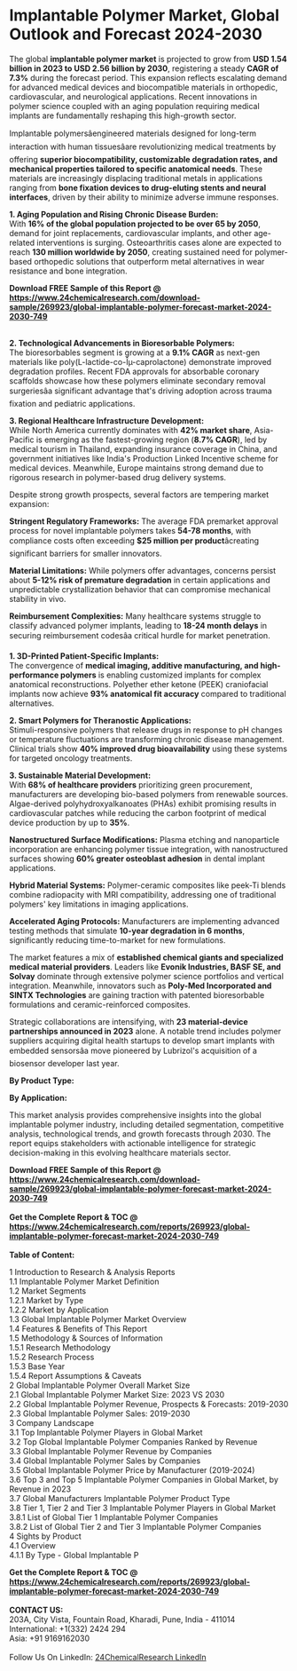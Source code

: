 <h1>Implantable Polymer Market, Global Outlook and Forecast 2024-2030</h1><p>The global <strong>implantable polymer market</strong> is projected to grow from <strong>USD 1.54 billion in 2023 to USD 2.56 billion by 2030</strong>, registering a steady <strong>CAGR of 7.3%</strong> during the forecast period. This expansion reflects escalating demand for advanced medical devices and biocompatible materials in orthopedic, cardiovascular, and neurological applications. Recent innovations in polymer science coupled with an aging population requiring medical implants are fundamentally reshaping this high-growth sector.</p><p>Implantable polymersâengineered materials designed for long-term interaction with human tissuesâare revolutionizing medical treatments by offering <strong>superior biocompatibility, customizable degradation rates, and mechanical properties tailored to specific anatomical needs</strong>. These materials are increasingly displacing traditional metals in applications ranging from <strong>bone fixation devices to drug-eluting stents and neural interfaces</strong>, driven by their ability to minimize adverse immune responses.</p><p><strong>1. Aging Population and Rising Chronic Disease Burden:</strong><br>
With <strong>16% of the global population projected to be over 65 by 2050</strong>, demand for joint replacements, cardiovascular implants, and other age-related interventions is surging. Osteoarthritis cases alone are expected to reach <strong>130 million worldwide by 2050</strong>, creating sustained need for polymer-based orthopedic solutions that outperform metal alternatives in wear resistance and bone integration.</p><div><b>Download FREE Sample of this Report @ 
            <a href="https://www.24chemicalresearch.com/download-sample/269923/global-implantable-polymer-forecast-market-2024-2030-749">
            https://www.24chemicalresearch.com/download-sample/269923/global-implantable-polymer-forecast-market-2024-2030-749</a></b></div><br><p><strong>2. Technological Advancements in Bioresorbable Polymers:</strong><br>
The bioresorbables segment is growing at a <strong>9.1% CAGR</strong> as next-gen materials like poly(L-lactide-co-Îµ-caprolactone) demonstrate improved degradation profiles. Recent FDA approvals for absorbable coronary scaffolds showcase how these polymers eliminate secondary removal surgeriesâa significant advantage that's driving adoption across trauma fixation and pediatric applications.</p><p><strong>3. Regional Healthcare Infrastructure Development:</strong><br>
While North America currently dominates with <strong>42% market share</strong>, Asia-Pacific is emerging as the fastest-growing region (<strong>8.7% CAGR</strong>), led by medical tourism in Thailand, expanding insurance coverage in China, and government initiatives like India's Production Linked Incentive scheme for medical devices. Meanwhile, Europe maintains strong demand due to rigorous research in polymer-based drug delivery systems.</p><p>Despite strong growth prospects, several factors are tempering market expansion:</p><p><strong>Stringent Regulatory Frameworks:</strong> The average FDA premarket approval process for novel implantable polymers takes <strong>54-78 months</strong>, with compliance costs often exceeding <strong>$25 million per product</strong>âcreating significant barriers for smaller innovators.</p><p><strong>Material Limitations:</strong> While polymers offer advantages, concerns persist about <strong>5-12% risk of premature degradation</strong> in certain applications and unpredictable crystallization behavior that can compromise mechanical stability in vivo.</p><p><strong>Reimbursement Complexities:</strong> Many healthcare systems struggle to classify advanced polymer implants, leading to <strong>18-24 month delays</strong> in securing reimbursement codesâa critical hurdle for market penetration.</p><p><strong>1. 3D-Printed Patient-Specific Implants:</strong><br>
The convergence of <strong>medical imaging, additive manufacturing, and high-performance polymers</strong> is enabling customized implants for complex anatomical reconstructions. Polyether ether ketone (PEEK) craniofacial implants now achieve <strong>93% anatomical fit accuracy</strong> compared to traditional alternatives.</p><p><strong>2. Smart Polymers for Theranostic Applications:</strong><br>
Stimuli-responsive polymers that release drugs in response to pH changes or temperature fluctuations are transforming chronic disease management. Clinical trials show <strong>40% improved drug bioavailability</strong> using these systems for targeted oncology treatments.</p><p><strong>3. Sustainable Material Development:</strong><br>
With <strong>68% of healthcare providers</strong> prioritizing green procurement, manufacturers are developing bio-based polymers from renewable sources. Algae-derived polyhydroxyalkanoates (PHAs) exhibit promising results in cardiovascular patches while reducing the carbon footprint of medical device production by up to <strong>35%</strong>.</p><p><strong>Nanostructured Surface Modifications:</strong> Plasma etching and nanoparticle incorporation are enhancing polymer tissue integration, with nanostructured surfaces showing <strong>60% greater osteoblast adhesion</strong> in dental implant applications.</p><p><strong>Hybrid Material Systems:</strong> Polymer-ceramic composites like peek-Ti blends combine radiopacity with MRI compatibility, addressing one of traditional polymers' key limitations in imaging applications.</p><p><strong>Accelerated Aging Protocols:</strong> Manufacturers are implementing advanced testing methods that simulate <strong>10-year degradation in 6 months</strong>, significantly reducing time-to-market for new formulations.</p><p>The market features a mix of <strong>established chemical giants and specialized medical material providers</strong>. Leaders like <strong>Evonik Industries, BASF SE, and Solvay</strong> dominate through extensive polymer science portfolios and vertical integration. Meanwhile, innovators such as <strong>Poly-Med Incorporated and SINTX Technologies</strong> are gaining traction with patented bioresorbable formulations and ceramic-reinforced composites.</p><p>Strategic collaborations are intensifying, with <strong>23 material-device partnerships announced in 2023</strong> alone. A notable trend includes polymer suppliers acquiring digital health startups to develop smart implants with embedded sensorsâa move pioneered by Lubrizol's acquisition of a biosensor developer last year.</p><p><strong>By Product Type:</strong></p><p><strong>By Application:</strong></p><p>This market analysis provides comprehensive insights into the global implantable polymer industry, including detailed segmentation, competitive analysis, technological trends, and growth forecasts through 2030. The report equips stakeholders with actionable intelligence for strategic decision-making in this evolving healthcare materials sector.</p><div><b>Download FREE Sample of this Report @ 
            <a href="https://www.24chemicalresearch.com/download-sample/269923/global-implantable-polymer-forecast-market-2024-2030-749">
            https://www.24chemicalresearch.com/download-sample/269923/global-implantable-polymer-forecast-market-2024-2030-749</a></b></div><br><div><b>Get the Complete Report & TOC @ 
            <a href="https://www.24chemicalresearch.com/reports/269923/global-implantable-polymer-forecast-market-2024-2030-749">
            https://www.24chemicalresearch.com/reports/269923/global-implantable-polymer-forecast-market-2024-2030-749</a></b></div><br>
            <b>Table of Content:</b><p>1 Introduction to Research & Analysis Reports<br />
    1.1 Implantable Polymer Market Definition<br />
    1.2 Market Segments<br />
        1.2.1 Market by Type<br />
        1.2.2 Market by Application<br />
    1.3 Global Implantable Polymer Market Overview<br />
    1.4 Features & Benefits of This Report<br />
    1.5 Methodology & Sources of Information<br />
        1.5.1 Research Methodology<br />
        1.5.2 Research Process<br />
        1.5.3 Base Year<br />
        1.5.4 Report Assumptions & Caveats<br />
2 Global Implantable Polymer Overall Market Size<br />
    2.1 Global Implantable Polymer Market Size: 2023 VS 2030<br />
    2.2 Global Implantable Polymer Revenue, Prospects & Forecasts: 2019-2030<br />
    2.3 Global Implantable Polymer Sales: 2019-2030<br />
3 Company Landscape<br />
    3.1 Top Implantable Polymer Players in Global Market<br />
    3.2 Top Global Implantable Polymer Companies Ranked by Revenue<br />
    3.3 Global Implantable Polymer Revenue by Companies<br />
    3.4 Global Implantable Polymer Sales by Companies<br />
    3.5 Global Implantable Polymer Price by Manufacturer (2019-2024)<br />
    3.6 Top 3 and Top 5 Implantable Polymer Companies in Global Market, by Revenue in 2023<br />
    3.7 Global Manufacturers Implantable Polymer Product Type<br />
    3.8 Tier 1, Tier 2 and Tier 3 Implantable Polymer Players in Global Market<br />
        3.8.1 List of Global Tier 1 Implantable Polymer Companies<br />
        3.8.2 List of Global Tier 2 and Tier 3 Implantable Polymer Companies<br />
4 Sights by Product<br />
    4.1 Overview<br />
        4.1.1 By Type - Global Implantable P</p><div><b>Get the Complete Report & TOC @ 
            <a href="https://www.24chemicalresearch.com/reports/269923/global-implantable-polymer-forecast-market-2024-2030-749">
            https://www.24chemicalresearch.com/reports/269923/global-implantable-polymer-forecast-market-2024-2030-749</a></b></div><br><b>CONTACT US:</b><br>
            203A, City Vista, Fountain Road, Kharadi, Pune, India - 411014<br>
            International: +1(332) 2424 294<br>
            Asia: +91 9169162030 <br><br>
            Follow Us On LinkedIn: <a href="https://www.linkedin.com/company/24chemicalresearch/">24ChemicalResearch LinkedIn</a>